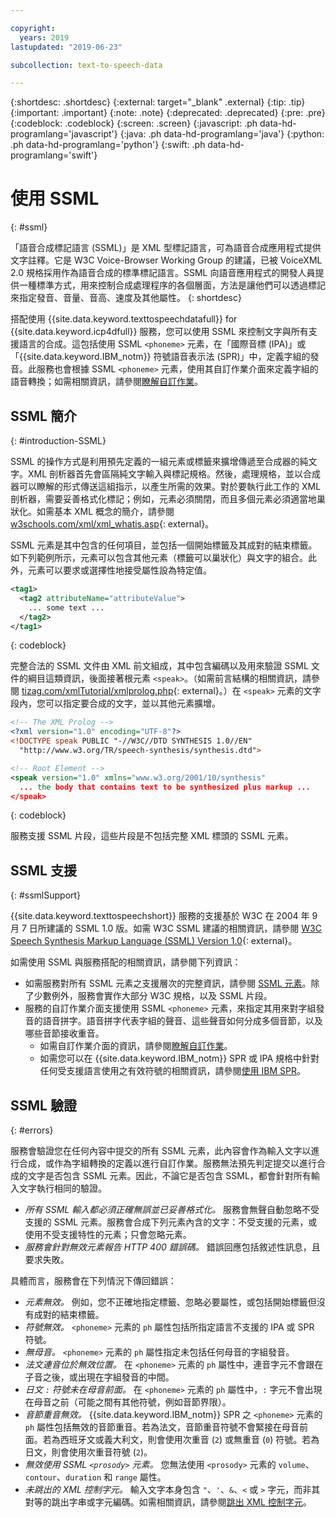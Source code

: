```yaml
---

copyright:
  years: 2019
lastupdated: "2019-06-23"

subcollection: text-to-speech-data

---
```


{:shortdesc: .shortdesc}
{:external: target="_blank" .external}
{:tip: .tip}
{:important: .important}
{:note: .note}
{:deprecated: .deprecated}
{:pre: .pre}
{:codeblock: .codeblock}
{:screen: .screen}
{:javascript: .ph data-hd-programlang='javascript'}
{:java: .ph data-hd-programlang='java'}
{:python: .ph data-hd-programlang='python'}
{:swift: .ph data-hd-programlang='swift'}

# 使用 SSML
{: #ssml}

「語音合成標記語言 (SSML)」是 XML 型標記語言，可為語音合成應用程式提供文字註釋。它是 W3C Voice-Browser Working Group 的建議，已被 VoiceXML 2.0 規格採用作為語音合成的標準標記語言。SSML 向語音應用程式的開發人員提供一種標準方式，用來控制合成處理程序的各個層面，方法是讓他們可以透過標記來指定發音、音量、音高、速度及其他屬性。
{: shortdesc}

搭配使用 {{site.data.keyword.texttospeechdatafull}} for {{site.data.keyword.icp4dfull}} 服務，您可以使用 SSML 來控制文字與所有支援語言的合成。這包括使用 SSML `<phoneme>` 元素，在「國際音標 (IPA)」或「{{site.data.keyword.IBM_notm}} 符號語音表示法 (SPR)」中，定義字組的發音。此服務也會根據 SSML `<phoneme>` 元素，使用其自訂作業介面來定義字組的語音轉換；如需相關資訊，請參閱[瞭解自訂作業](/docs/services/text-to-speech-data?topic=text-to-speech-data-customIntro)。

## SSML 簡介
{: #introduction-SSML}

SSML 的操作方式是利用預先定義的一組元素或標籤來擴增傳遞至合成器的純文字。XML 剖析器首先會區隔純文字輸入與標記規格。然後，處理規格，並以合成器可以瞭解的形式傳送這組指示，以產生所需的效果。對於要執行此工作的 XML 剖析器，需要妥善格式化標記；例如，元素必須關閉，而且多個元素必須適當地巢狀化。如需基本 XML 概念的簡介，請參閱 [w3schools.com/xml/xml_whatis.asp](http://www.w3schools.com/xml/xml_whatis.asp){: external}。

SSML 元素是其中包含的任何項目，並包括一個開始標籤及其成對的結束標籤。如下列範例所示，元素可以包含其他元素（標籤可以巢狀化）與文字的組合。此外，元素可以要求或選擇性地接受屬性設為特定值。

```xml
<tag1>
  <tag2 attributeName="attributeValue">
    ... some text ...
  </tag2>
</tag1>
```
{: codeblock}

完整合法的 SSML 文件由 XML 前文組成，其中包含編碼以及用來驗證 SSML 文件的綱目這類資訊，後面接著根元素 `<speak>`。（如需前言結構的相關資訊，請參閱 [tizag.com/xmlTutorial/xmlprolog.php](http://www.tizag.com/xmlTutorial/xmlprolog.php){: external}。）在 `<speak>` 元素的文字段內，您可以指定要合成的文字，並以其他元素擴增。

```xml
<!-- The XML Prolog -->
<?xml version="1.0" encoding="UTF-8"?>
<!DOCTYPE speak PUBLIC "-//W3C//DTD SYNTHESIS 1.0//EN"
  "http://www.w3.org/TR/speech-synthesis/synthesis.dtd">

<!-- Root Element -->
<speak version="1.0" xmlns="www.w3.org/2001/10/synthesis"
  ... the body that contains text to be synthesized plus markup ...
</speak>
```
{: codeblock}

服務支援 SSML 片段，這些片段是不包括完整 XML 標頭的 SSML 元素。

## SSML 支援
{: #ssmlSupport}

{{site.data.keyword.texttospeechshort}} 服務的支援基於 W3C 在 2004 年 9 月 7 日所建議的 SSML 1.0 版。如需 W3C SSML 建議的相關資訊，請參閱 [W3C Speech Synthesis Markup Language (SSML) Version 1.0](http://www.w3.org/TR/speech-synthesis/){: external}。

如需使用 SSML 與服務搭配的相關資訊，請參閱下列資訊：

-   如需服務對所有 SSML 元素之支援層次的完整資訊，請參閱 [SSML 元素](/docs/services/text-to-speech-data?topic=text-to-speech-data-elements)。除了少數例外，服務會實作大部分 W3C 規格，以及 SSML 片段。
-   服務的自訂作業介面支援使用 SSML `<phoneme>` 元素，來指定其用來對字組發音的語音拼字。語音拼字代表字組的聲音、這些聲音如何分成多個音節，以及哪些音節接收重音。
    -   如需自訂作業介面的資訊，請參閱[瞭解自訂作業](/docs/services/text-to-speech-data?topic=text-to-speech-data-customIntro)。
    -   如需您可以在 {{site.data.keyword.IBM_notm}} SPR 或 IPA 規格中針對任何受支援語言使用之有效符號的相關資訊，請參閱[使用 IBM SPR](/docs/services/text-to-speech-data?topic=text-to-speech-data-sprs)。

## SSML 驗證
{: #errors}

服務會驗證您在任何內容中提交的所有 SSML 元素，此內容會作為輸入文字以進行合成，或作為字組轉換的定義以進行自訂作業。服務無法預先判定提交以進行合成的文字是否包含 SSML 元素。因此，不論它是否包含 SSML，都會針對所有輸入文字執行相同的驗證。

-   *所有 SSML 輸入都必須正確無誤並已妥善格式化。* 服務會無聲自動忽略不受支援的 SSML 元素。服務會合成下列元素內含的文字：不受支援的元素，或使用不受支援特性的元素；只會忽略元素。
-   *服務會針對無效元素報告 HTTP 400 錯誤碼。* 錯誤回應包括敘述性訊息，且要求失敗。

具體而言，服務會在下列情況下傳回錯誤：

-   *元素無效。* 例如，您不正確地指定標籤、忽略必要屬性，或包括開始標籤但沒有成對的結束標籤。
-   *符號無效。* `<phoneme>` 元素的 `ph` 屬性包括所指定語言不支援的 IPA 或 SPR 符號。
-   *無母音。* `<phoneme>` 元素的 `ph` 屬性指定未包括任何母音的字組發音。
-   *法文連音位於無效位置。* 在 `<phoneme>` 元素的 `ph` 屬性中，連音字元不會跟在子音之後，或出現在字組發音的中間。
-   *日文 `:` 符號未在母音前面。* 在 `<phoneme>` 元素的 `ph` 屬性中，`:` 字元不會出現在母音之前（可能之間有其他符號，例如音節界限）。
-   *音節重音無效。* {{site.data.keyword.IBM_notm}} SPR 之 `<phoneme>` 元素的 `ph` 屬性包括無效的音節重音。若為法文，音節重音符號不會緊接在母音前面。若為西班牙文或義大利文，則會使用次重音 (`2`) 或無重音 (`0`) 符號。若為日文，則會使用次重音符號 (`2`)。
-   *無效使用 SSML `<prosody>` 元素。* 您無法使用 `<prosody>` 元素的 `volume`、`contour`、`duration` 和 `range` 屬性。
-   *未跳出的 XML 控制字元。* 輸入文字本身包含 <code>&quot;</code>、<code>&apos;</code>、`&`、`<` 或 `>` 字元，而非其對等的跳出字串或字元編碼。如需相關資訊，請參閱[跳出 XML 控制字元](/docs/services/text-to-speech-data?topic=text-to-speech-data-usingHTTP#escape)。
